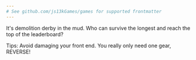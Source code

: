 ```yaml
---
# See github.com/js13kGames/games for supported frontmatter
---
```

It's demolition derby in the mud.  Who can survive the longest and reach the top of the leaderboard?  

Tips: Avoid damaging your front end.  You really only need one gear, REVERSE!